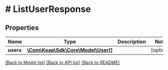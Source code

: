 # # ListUserResponse

## Properties

Name | Type | Description | Notes
------------ | ------------- | ------------- | -------------
**users** | [**\Com\Keap\Sdk\Core\Model\User[]**](User.md) |  | [optional]

[[Back to Model list]](../../README.md#models) [[Back to API list]](../../README.md#endpoints) [[Back to README]](../../README.md)
